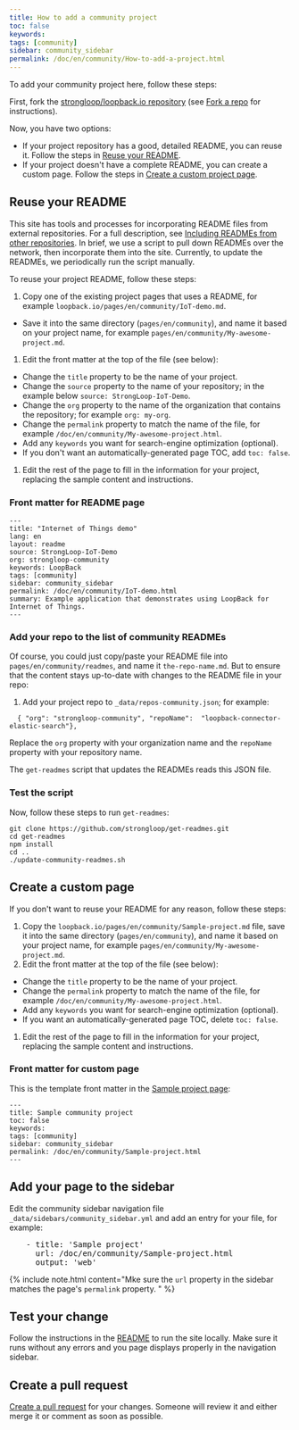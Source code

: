 ```yaml
---
title: How to add a community project
toc: false
keywords:
tags: [community]
sidebar: community_sidebar
permalink: /doc/en/community/How-to-add-a-project.html
---
```


To add your community project here, follow these steps:

First, fork the [strongloop/loopback.io repository](https://github.com/strongloop/loopback.io.git) (see [Fork a repo](https://help.github.com/articles/fork-a-repo/) for instructions).

Now, you have two options:

- If your project repository has a good, detailed README, you can reuse it.  Follow the steps in [Reuse your README](#reuse-your-readme).
- If your project doesn't have a complete README, you can create a custom page.  Follow the steps in [Create a custom project page](#create-a-custom-page).

## Reuse your README

This site has tools and processes for incorporating README files from external repositories.
For a full description, see [Including READMEs from other repositories](/doc/en/contrib/Including-READMEs.html).  In brief, we use a script to pull down READMEs over the network, then incorporate them into the site.  Currently, to update the READMEs, we periodically run the script manually.

To reuse your project README, follow these steps:

1. Copy one of the existing project pages that uses a README, for example  `loopback.io/pages/en/community/IoT-demo.md`.
  - Save it into the same directory (`pages/en/community`), and name it based on your project name, for example `pages/en/community/My-awesome-project.md`.
1. Edit the front matter at the top of the file (see below):
  - Change the `title` property to be the name of your project.
  - Change the `source` property to the name of your repository; in the example below `source: StrongLoop-IoT-Demo`.
  - Change the `org` property to the name of the organization that contains the repository; for example `org: my-org`.
  - Change the `permalink` property to match the name of the file, for example `/doc/en/community/My-awesome-project.html`.
  - Add any `keywords` you want for search-engine optimization (optional).
  - If you don't want an automatically-generated page TOC, add `toc: false`.
1. Edit the rest of the page to fill in the information for your project, replacing the sample content and instructions.

### Front matter for README page

```
---
title: "Internet of Things demo"
lang: en
layout: readme
source: StrongLoop-IoT-Demo
org: strongloop-community
keywords: LoopBack
tags: [community]
sidebar: community_sidebar
permalink: /doc/en/community/IoT-demo.html
summary: Example application that demonstrates using LoopBack for Internet of Things.
---
```

### Add your repo to the list of community READMEs

Of course, you could just copy/paste your README file into  `pages/en/community/readmes`, and name it `the-repo-name.md`.  But to ensure that the content stays up-to-date with
changes to the README file in your repo:

1. Add your project repo to `_data/repos-community.json`; for example:

```
  { "org": "strongloop-community", "repoName":  "loopback-connector-elastic-search"},
```

Replace the `org` property with your organization name and the `repoName` property with
your repository name.

The `get-readmes` script that updates the READMEs reads this JSON file.  

### Test the script

Now, follow these steps to run `get-readmes`:

```
git clone https://github.com/strongloop/get-readmes.git
cd get-readmes
npm install
cd ..
./update-community-readmes.sh
```

## Create a custom page

If you don't want to reuse your README for any reason, follow these steps:

1. Copy the `loopback.io/pages/en/community/Sample-project.md` file, save it into the same directory (`pages/en/community`), and name it based on your project name, for example `pages/en/community/My-awesome-project.md`.
1. Edit the front matter at the top of the file (see below):
  - Change the `title` property to be the name of your project.
  - Change the `permalink` property to match the name of the file, for example `/doc/en/community/My-awesome-project.html`.
  - Add any `keywords` you want for search-engine optimization (optional).
  - If you want an automatically-generated page TOC, delete `toc: false`.
1. Edit the rest of the page to fill in the information for your project, replacing the sample content and instructions.

### Front matter for custom page

This is the template front matter in the [Sample project page](Sample-project):

```
---
title: Sample community project
toc: false
keywords:
tags: [community]
sidebar: community_sidebar
permalink: /doc/en/community/Sample-project.html
---
```

## Add your page to the sidebar

Edit the community sidebar navigation file `_data/sidebars/community_sidebar.yml` and add an entry for your  file, for example:
<pre style="margin-left: 30px;">
- title: 'Sample project'
  url: /doc/en/community/Sample-project.html
  output: 'web'
</pre>

{% include note.html content="Mke sure the `url` property in the sidebar matches the page's `permalink` property.
" %}

## Test your change

Follow the instructions in the [README](https://github.com/strongloop/loopback.io/blob/gh-pages/README.md) to run the site locally.  Make sure it runs without any errors and you page displays properly in the navigation sidebar.

## Create a pull request

[Create a pull request](https://help.github.com/articles/creating-a-pull-request/) for your changes.  Someone will review it and either merge it or comment as soon as possible.
